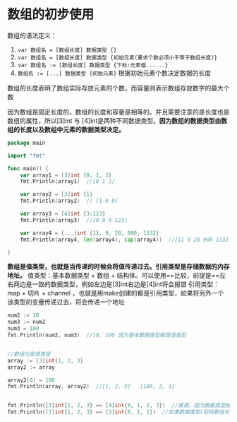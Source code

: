 # 数组的初步使用


数组的语法定义：
1. `var 数组名 = [数组长度] 数据类型 {}`
2. `var 数组名 = [数组长度] 数据类型 {初始元素(要求个数必须小于等于数组长度)}`
3. `var 数组名 := [数组长度] 数据类型 {下标:元素值......}`
4. `数组名 := [...] 数据类型 {初始元素}` 根据初始元素个数决定数据的长度


数组的长度表明了数组实际存放元素的个数，而容量则表示数组存放数字的最大个数

因为数组是固定长度的，数组的长度和容量是相等的。并且需要注意的是长度也是数组的属性，所以[3]int 与 [4]int是两种不同数据类型。**因为数组的数据类型由数组的长度以及数组中元素的数据类型决定。**

```go
package main

import "fmt"

func main() {
	var array1 = [3]int {0, 1, 2}
	fmt.Println(array1)  //[0 1 2]

	var array2 = [3]int {1}
	fmt.Println(array2)  // [1 0 0]

	var array3 = [4]int {3:123}
	fmt.Println(array3)  //[0 0 0 123]

	var array4 = [...]int {11, 9, 28, 900, 1332}
	fmt.Println(array4, len(array4), cap(array4))  //[11 9 28 900 1332] 5 5

}

```

**数组是值类型，也就是当传递的时候会将值传递过去。引用类型是存储数据的内存地址。**
值类型：基本数据类型 + 数组 + 结构体。可以使用==比较，前提是==左右两边是一致的数据类型，例如左边是[3]int右边是[4]int将会报错
引用类型：map + 切片 + channel ，也就是用make创建的都是引用类型，如果将另外一个该类型的变量传递过去，将会传递一个地址


```go
num2 := 10
num3 := num2
num3 = 100
fmt.Println(num2, num3)  //10, 100 因为基本数据类型都是值类型


//数组也是值类型
array := [3]int{1, 2, 3}
array2 := array

array2[0] = 100
fmt.Println(array, array2)  //[1, 2, 3]   [100, 2, 3]


fmt.Println([3]int{1, 2, 3} == [4]int{0, 1, 2, 3})  //报错，因为数据类型就不匹配
fmt.Println([3]int{1, 2, 3} == [3]int{0, 1, 2})  //如果数据类型(包括数组长度以及元素的类型一致，才会依次比较下标对应位置的元素是否相同)

```




